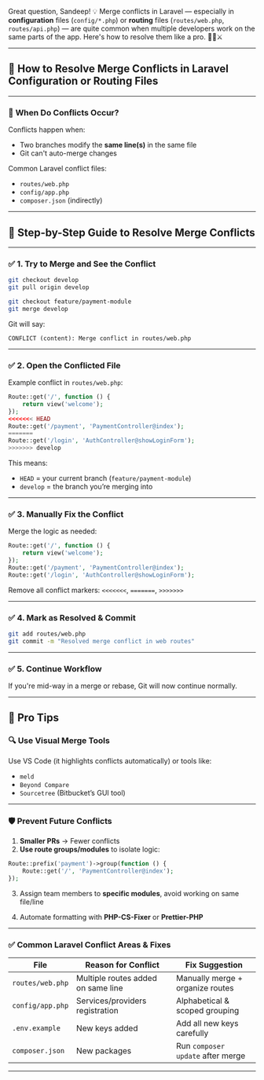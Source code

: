 Great question, Sandeep! 💡 Merge conflicts in Laravel — especially in **configuration** files (`config/*.php`) or **routing** files (`routes/web.php`, `routes/api.php`) — are quite common when multiple developers work on the same parts of the app. Here's how to resolve them like a pro. 🧑‍💻⚔️

---

## 🔧 **How to Resolve Merge Conflicts in Laravel Configuration or Routing Files**

---

### 🧨 **When Do Conflicts Occur?**

Conflicts happen when:
- Two branches modify the **same line(s)** in the same file
- Git can't auto-merge changes

Common Laravel conflict files:
- `routes/web.php`
- `config/app.php`
- `composer.json` (indirectly)

---

## 🧭 Step-by-Step Guide to Resolve Merge Conflicts

---

### ✅ 1. **Try to Merge and See the Conflict**
```bash
git checkout develop
git pull origin develop

git checkout feature/payment-module
git merge develop
```

Git will say:
```
CONFLICT (content): Merge conflict in routes/web.php
```

---

### ✅ 2. **Open the Conflicted File**

Example conflict in `routes/web.php`:
```php
Route::get('/', function () {
    return view('welcome');
});
<<<<<<< HEAD
Route::get('/payment', 'PaymentController@index');
=======
Route::get('/login', 'AuthController@showLoginForm');
>>>>>>> develop
```

This means:
- `HEAD` = your current branch (`feature/payment-module`)
- `develop` = the branch you’re merging into

---

### ✅ 3. **Manually Fix the Conflict**

Merge the logic as needed:
```php
Route::get('/', function () {
    return view('welcome');
});
Route::get('/payment', 'PaymentController@index');
Route::get('/login', 'AuthController@showLoginForm');
```

Remove all conflict markers: `<<<<<<<`, `=======`, `>>>>>>>`

---

### ✅ 4. **Mark as Resolved & Commit**
```bash
git add routes/web.php
git commit -m "Resolved merge conflict in web routes"
```

---

### ✅ 5. **Continue Workflow**
If you're mid-way in a merge or rebase, Git will now continue normally.

---

## 🧪 Pro Tips

### 🔍 Use Visual Merge Tools
Use VS Code (it highlights conflicts automatically) or tools like:
- `meld`
- `Beyond Compare`
- `Sourcetree` (Bitbucket’s GUI tool)

---

### 🛡️ Prevent Future Conflicts

1. **Smaller PRs** → Fewer conflicts  
2. **Use route groups/modules** to isolate logic:
```php
Route::prefix('payment')->group(function () {
    Route::get('/', 'PaymentController@index');
});
```

3. Assign team members to **specific modules**, avoid working on same file/line

4. Automate formatting with **PHP-CS-Fixer** or **Prettier-PHP**

---

### ✅ Common Laravel Conflict Areas & Fixes

| File              | Reason for Conflict                 | Fix Suggestion                     |
|------------------|-------------------------------------|------------------------------------|
| `routes/web.php` | Multiple routes added on same line  | Manually merge + organize routes   |
| `config/app.php` | Services/providers registration     | Alphabetical & scoped grouping     |
| `.env.example`   | New keys added                      | Add all new keys carefully         |
| `composer.json`  | New packages                        | Run `composer update` after merge  |

---

